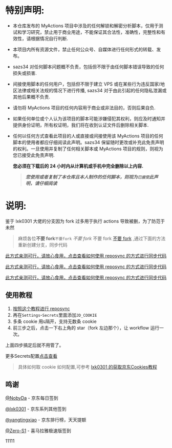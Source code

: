 # 特别声明:

-   本仓库发布的 MyActions 项目中涉及的任何解锁和解密分析脚本，仅用于测试和学习研究，禁止用于商业用途，不能保证其合法性，准确性，完整性和有效性，请根据情况自行判断.

-   本项目内所有资源文件，禁止任何公众号、自媒体进行任何形式的转载、发布。

-   sazs34 对任何脚本问题概不负责，包括但不限于由任何脚本错误导致的任何损失或损害.

-   间接使用脚本的任何用户，包括但不限于建立 VPS 或在某些行为违反国家/地区法律或相关法规的情况下进行传播, sazs34 对于由此引起的任何隐私泄漏或其他后果概不负责.

-   请勿将 MyActions 项目的任何内容用于商业或非法目的，否则后果自负.

-   如果任何单位或个人认为该项目的脚本可能涉嫌侵犯其权利，则应及时通知并提供身份证明，所有权证明，我们将在收到认证文件后删除相关脚本.

-   任何以任何方式查看此项目的人或直接或间接使用该 MyActions 项目的任何脚本的使用者都应仔细阅读此声明。sazs34 保留随时更改或补充此免责声明的权利。一旦使用并复制了任何相关脚本或 MyActions 项目的规则，则视为您已接受此免责声明.

    **您必须在下载后的 24 小时内从计算机或手机中完全删除以上内容.** </br>

    > **_您使用或者复制了本仓库且本人制作的任何脚本，则视为`已接受`此声明，请仔细阅读_**


# 说明:

鉴于 lxk0301 大佬的分支因为 fork 过多用于执行 actions 导致被删，为了防范于未然

> 麻烦各位**不要 fork**`不要fork` _不要 fork_ 不要 fork [不要 fork](backup/reposync.md) ,通过下面的方法重新创建分支，同步代码

[此方式亲测可行，请放心食用，点击查看如何使用 reposync 的方式进行同步代码](backup/reposync.md)

[此方式亲测可行，请放心食用，点击查看如何使用 reposync 的方式进行同步代码](backup/reposync.md)

[此方式亲测可行，请放心食用，点击查看如何使用 reposync 的方式进行同步代码](backup/reposync.md)


## 使用教程

1. [按照这个教程进行 reposync](backup/reposync.md)
2. 再在`Settings`-`Secrets`里面添加`JD_COOKIE`
3. 多条 cookie 用`&`隔开，支持无数条 cookie
4. 前三步之后，点击一下右上角的 star（fork 左边那个），让 workflow 运行一次。

上面四步搞定后就不用管了。

更多Secrets配置[点击查看](backup/secrets.md)


> 具体如何取 cookie 如何配置,可参考 [lxk0301 的获取京东Cookies教程](https://github.com/lxk0301/jd_scripts/blob/master/githubAction.md#%E4%BA%AC%E4%B8%9Ccookie)


## 鸣谢

[@NobyDa](https://github.com/NobyDa) - 京东每日签到

[@lxk0301](https://github.com/lxk0301) - 京东系列其他签到

[@yangtingxiao](https://github.com/yangtingxiao) - 京东排行榜，天天提额

[@Zero-S1](https://github.com/Zero-S1/xmly_speed) - 喜马拉雅极速版签到


11111
